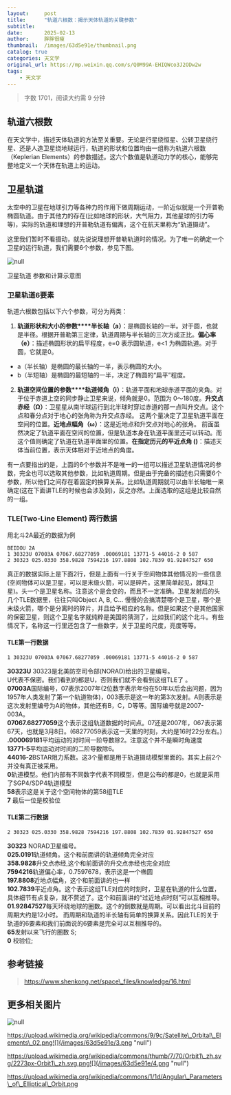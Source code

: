 ```yaml
---
layout:     post
title:      "轨道六根数：揭示天体轨道的关键参数"
subtitle:   
date:       2025-02-13
author:     胖胖很瘦
thumbnail:  /images/63d5e91e/thumbnail.png
catalog: true
categories: 天文学
original_url: https://mp.weixin.qq.com/s/Q0M99A-EHIQWco3J2ODw2w
tags:
    - 天文学
---
```


> 字数 1701，阅读大约需 9 分钟

## 轨道六根数

在天文学中，描述天体轨道的方法至关重要。无论是行星绕恒星、公转卫星绕行星、还是人造卫星绕地球运行，轨道的形状和位置均由一组称为轨道六根数（Keplerian Elements）的参数描述。这六个数值是轨道动力学的核心，能够完整地定义一个天体在轨道上的运动。

## 卫星轨道

太空中的卫星在地球引力等各种力的作用下做周期运动，一阶近似就是一个开普勒椭圆轨道。由于其他力的存在(比如地球的形状，大气阻力，其他星球的引力等等)，实际的轨道和理想的开普勒轨道有偏离，这个在航天里称为“轨道摄动”。

这里我们暂时不看摄动，就先说说理想开普勒轨道时的情况。为了唯一的确定一个卫星的运行轨道，我们需要6个参数，参见下图。

![](/images/63d5e91e/1.png "null")



卫星轨道 参数和计算示意图

### 卫星轨道6要素

轨道六根数包括以下六个参数，可分为两类：

1. **轨道形状和大小的参数****半长轴（a）**：是椭圆长轴的一半。对于圆，也就是半径。根据开普勒第三定律，轨道周期与半长轴的三次方成正比。**偏心率（e）**：描述椭圆形状的扁平程度，e=0 表示圆轨道，e<1 为椭圆轨道。对于圆，它就是0。

* a（半长轴）是椭圆的最长轴的一半，表示椭圆的大小。
* b（半短轴）是椭圆的最短轴的一半，决定了椭圆的“扁平”程度。

2. **轨道空间位置的参数****轨道倾角（i）**：轨道平面和地球赤道平面的夹角。对于位于赤道上空的同步静止卫星来说，倾角就是0。范围为 0～180度。**升交点赤经（Ω）**：卫星星从南半球运行到北半球时穿过赤道的那一点叫升交点。这个点和春分点对于地心的张角称为升交点赤经。 这两个量决定了卫星轨道平面在空间的位置。**近地点幅角（ω）**：这是近地点和升交点对地心的张角。 前面虽然决定了轨道平面在空间的位置，但是轨道本身在轨道平面里还可以转动。而这个值则确定了轨道在轨道平面里的位置。**在指定历元的平近点角 ()**：描述天体当前位置，表示天体相对于近地点的角度。

有一点要指出的是，上面的6个参数并不是唯一的一组可以描述卫星轨道情况的参数，完全也可以选取其他参数，比如轨道周期。但是由于完备的描述也只需要6个参数，所以他们之间存在着固定的换算关系。比如轨道周期就可以由半长轴唯一来确定(这在下面讲TLE的时候也会涉及到)，反之亦然。上面选取的这组是比较自然的一组。

### TLE(Two-Line Element) 两行数据

用北斗2A最近的数据为例

```
BEIDOU 2A  
1 30323U 07003A 07067.68277059 .00069181 13771-5 44016-2 0 587  
2 30323 025.0330 358.9828 7594216 197.8808 102.7839 01.92847527 650
```

真正的数据实际上是下面2行，但是上面有一行关于空间物体其他情况的一些信息(空间物体可以是卫星，可以是末级火箭，可以是碎片。这里简单起见，就叫卫星)。头一个是卫星名称。注意这个是会变的，而且不一定准确。卫星发射后的头几个TLE数据里，往往只叫Object A, B, C… 慢慢的会搞清楚哪个是卫星，哪个是末级火箭，哪个是分离时的碎片，并且给予相应的名称。但是如果这个是其他国家的保密卫星，则这个卫星名字就纯粹是美国的猜测了，比如我们的这个北斗。有些情况下，名称这一行里还包含了一些数字，关于卫星的尺度，亮度等等。

#### TLE第一行数据

```
1 30323U 07003A 07067.68277059 .00069181 13771-5 44016-2 0 587
```

**30323U** 30323是北美防空司令部(NORAD)给出的卫星编号。  
U代表不保密。我们看到的都是U，否则我们就不会看到这组TLE了 。  
**07003A**国际编号，07表示2007年(2位数字表示年份在50年以后会出问题，因为1957年人类发射了第一个轨道物体)，003表示是这一年的第3次发射。A则表示是这次发射里编号为A的物体，其他还有B，C，D等等。国际编号就是2007-003A。  
**07067.68277059**这个表示这组轨道数据的时间点。07还是2007年，067表示第67天，也就是3月8日。(68277059表示这一天里的时刻，大约是16时22分左右。)  
**.000069181**平均运动的对时间一阶导数除2。注意这个并不是瞬时角速度  
**13771-5**平均运动对时间的二阶导数除6。  
**44016-2**BSTAR阻力系数。这3个量都是用于轨道摄动模型里面的。其实上前2个并没有真正被采用。  
**0**轨道模型。他们内部有不同数字代表不同模型，但是公布的都是0，也就是采用了SGP4/SDP4轨道模型  
**58**表示这是关于这个空间物体的第58组TLE  
**7** 最后一位是校验位

#### TLE第二行数据

```
2 30323 025.0330 358.9828 7594216 197.8808 102.7839 01.92847527 650
```

**30323** NORAD卫星编号。  
**025.0191**轨道倾角。这个和前面讲的轨道倾角完全对应  
**358.9828**升交点赤经,这个和前面讲的升交点赤经也完全对应  
**7594216**轨道偏心率，0.7597678，表示这是一个椭圆  
**197.8808**近地点幅角，这个和前面讲的也一样  
**102.7839**平近点角。这个表示这组TLE对应的时刻时，卫星在轨道的什么位置，具体细节有点复杂，就不赘述了。这个和前面讲的“过近地点时刻”可以互相推导。  
**01.92847527**每天环绕地球的圈数。这个的倒数就是周期。可以看出北斗目前的周期大约是12小时。 而周期和轨道的半长轴有简单的换算关系。因此TLE的关于轨道的6要素和我们前面说的6要素是完全可以互相推导的。  
**65**发射以来飞行的圈数 S;  
**0** 校验位;

## 参考链接

> https://www.shenkong.net/space\_files/knowledge/16.html

## 更多相关图片

![](/images/63d5e91e/2.png "null")



https://upload.wikimedia.org/wikipedia/commons/9/9c/Satellite\_Orbital\_Elements\_02.png![](/images/63d5e91e/3.png "null")



https://upload.wikimedia.org/wikipedia/commons/thumb/7/70/Orbit1\_zh.svg/2273px-Orbit1\_zh.svg.png![](/images/63d5e91e/4.png "null")



https://upload.wikimedia.org/wikipedia/commons/1/1d/Angular\_Parameters\_of\_Elliptical\_Orbit.png